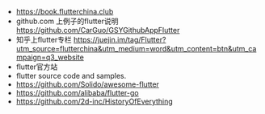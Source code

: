 
- https://book.flutterchina.club
- github.com 上例子的flutter说明  https://github.com/CarGuo/GSYGithubAppFlutter
- 知乎上flutter专栏  https://juejin.im/tag/Flutter?utm_source=flutterchina&utm_medium=word&utm_content=btn&utm_campaign=q3_website
- flutter官方站
- flutter source code and samples.
- https://github.com/Solido/awesome-flutter
- https://github.com/alibaba/flutter-go
- https://github.com/2d-inc/HistoryOfEverything
